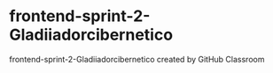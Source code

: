 # frontend-sprint-2-Gladiiadorcibernetico
frontend-sprint-2-Gladiiadorcibernetico created by GitHub Classroom
